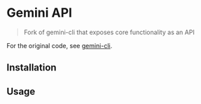 # Gemini API

> Fork of gemini-cli that exposes core functionality as an API

For the original code, see [gemini-cli](https://github.com/google-gemini/gemini-cli).

## Installation

## Usage

